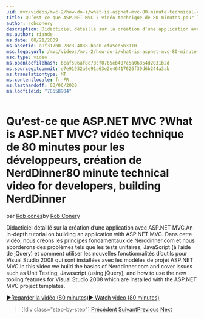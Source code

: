 ```yaml
---
uid: mvc/videos/mvc-2/how-do-i/what-is-aspnet-mvc-80-minute-technical-video-for-developers-building-nerddinner
title: Qu’est-ce que ASP.NET MVC ? vidéo technique de 80 minutes pour les développeurs, création de NerdDinner | Microsoft Docs
author: robconery
description: Didacticiel détaillé sur la création d’une application avec ASP.NET MVC. Dans cette vidéo, nous créons les notions de base de Nerddinner.com et nous couvrons des problèmes tels que le test unitaire,...
ms.author: riande
ms.date: 08/21/2009
ms.assetid: a9f317b0-28c3-4838-bae0-cfa5ed5b3110
msc.legacyurl: /mvc/videos/mvc-2/how-do-i/what-is-aspnet-mvc-80-minute-technical-video-for-developers-building-nerddinner
msc.type: video
ms.openlocfilehash: bcaf596af8c78cf0765eb407c5a06854d2031b2d
ms.sourcegitcommit: e7e91932a6e91a63e2e46417626f39d6b244a3ab
ms.translationtype: MT
ms.contentlocale: fr-FR
ms.lasthandoff: 03/06/2020
ms.locfileid: "78558904"
---
```

# <a name="what-is-aspnet-mvc-80-minute-technical-video-for-developers-building-nerddinner"></a><span data-ttu-id="5282b-105">Qu’est-ce que ASP.NET MVC ?</span><span class="sxs-lookup"><span data-stu-id="5282b-105">What is ASP.NET MVC?</span></span> <span data-ttu-id="5282b-106">vidéo technique de 80 minutes pour les développeurs, création de NerdDinner</span><span class="sxs-lookup"><span data-stu-id="5282b-106">80 minute technical video for developers, building NerdDinner</span></span>

<span data-ttu-id="5282b-107">par [Rob cônes](https://github.com/robconery)</span><span class="sxs-lookup"><span data-stu-id="5282b-107">by [Rob Conery](https://github.com/robconery)</span></span>

<span data-ttu-id="5282b-108">Didacticiel détaillé sur la création d’une application avec ASP.NET MVC.</span><span class="sxs-lookup"><span data-stu-id="5282b-108">An in-depth tutorial on building an application with ASP.NET MVC.</span></span> <span data-ttu-id="5282b-109">Dans cette vidéo, nous créons les principes fondamentaux de Nerddinner.com et nous aborderons des problèmes tels que les tests unitaires, JavaScript (à l’aide de jQuery) et comment utiliser les nouvelles fonctionnalités d’outils pour Visual Studio 2008 qui sont installées avec les modèles de projet ASP.NET MVC.</span><span class="sxs-lookup"><span data-stu-id="5282b-109">In this video we build the basics of Nerddinner.com and cover issues such as Unit Testing, Javascript (using jQuery), and how to use the new tooling features for Visual Studio 2008 which are installed with the ASP.NET MVC project templates.</span></span>

[<span data-ttu-id="5282b-110">&#9654;Regarder la vidéo (80 minutes)</span><span class="sxs-lookup"><span data-stu-id="5282b-110">&#9654; Watch video (80 minutes)</span></span>](https://channel9.msdn.com/Blogs/ASP-NET-Site-Videos/what-is-aspnet-mvc-80-minute-technical-video-for-developers-building-nerddinner)

> [!div class="step-by-step"]
> <span data-ttu-id="5282b-111">[Précédent](displaying-a-table-of-database-data.md)
> [Suivant](why-aspnet-mvc-3-minute-overview-video-for-decision-makers.md)</span><span class="sxs-lookup"><span data-stu-id="5282b-111">[Previous](displaying-a-table-of-database-data.md)
[Next](why-aspnet-mvc-3-minute-overview-video-for-decision-makers.md)</span></span>
